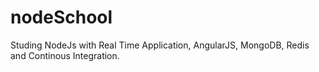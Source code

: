 # nodeSchool
Studing NodeJs with Real Time Application, AngularJS, MongoDB, Redis and Continous Integration.
